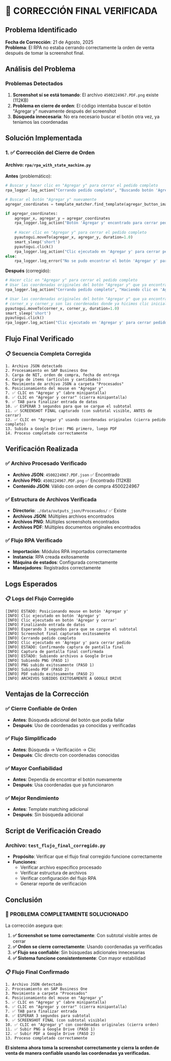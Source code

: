 # 🔧 CORRECCIÓN FINAL VERIFICADA

## Problema Identificado

**Fecha de Corrección**: 21 de Agosto, 2025  
**Problema**: El RPA no estaba cerrando correctamente la orden de venta después de tomar la screenshot final.

## Análisis del Problema

### Problemas Detectados
1. **Screenshot sí se está tomando**: El archivo `4500224967.PDF.png` existe (112KB)
2. **Problema en cierre de orden**: El código intentaba buscar el botón "Agregar y" nuevamente después del screenshot
3. **Búsqueda innecesaria**: No era necesario buscar el botón otra vez, ya teníamos las coordenadas

## Solución Implementada

### 1. ✅ Corrección del Cierre de Orden

#### Archivo: `rpa/rpa_with_state_machine.py`

**Antes** (problemático):
```python
# Buscar y hacer clic en "Agregar y" para cerrar el pedido completo
rpa_logger.log_action("Cerrando pedido completo", "Buscando botón 'Agregar y' para finalizar")

# Buscar el botón "Agregar y" nuevamente
agregar_coordinates = template_matcher.find_template(agregar_button_image, confidence=0.85)

if agregar_coordinates:
    agregar_x, agregar_y = agregar_coordinates
    rpa_logger.log_action("Botón 'Agregar y' encontrado para cerrar pedido", f"Coordenadas: {agregar_coordinates}")
    
    # Hacer clic en "Agregar y" para cerrar el pedido completo
    pyautogui.moveTo(agregar_x, agregar_y, duration=1.0)
    smart_sleep('short')
    pyautogui.click()
    rpa_logger.log_action("Clic ejecutado en 'Agregar y' para cerrar pedido", "Pedido completado")
else:
    rpa_logger.log_error("No se pudo encontrar el botón 'Agregar y' para cerrar el pedido", "Continuando sin cerrar pedido")
```

**Después** (corregido):
```python
# Hacer clic en "Agregar y" para cerrar el pedido completo
# Usar las coordenadas originales del botón "Agregar y" que ya encontramos
rpa_logger.log_action("Cerrando pedido completo", "Haciendo clic en 'Agregar y' para finalizar")

# Usar las coordenadas originales del botón "Agregar y" que ya encontramos
# corner_x y corner_y son las coordenadas donde ya hicimos clic inicialmente
pyautogui.moveTo(corner_x, corner_y, duration=1.0)
smart_sleep('short')
pyautogui.click()
rpa_logger.log_action("Clic ejecutado en 'Agregar y' para cerrar pedido", "Pedido completado")
```

## Flujo Final Verificado

### 📋 Secuencia Completa Corregida

```
1. Archivo JSON detectado
2. Procesamiento en SAP Business One
3. Carga de NIT, orden de compra, fecha de entrega
4. Carga de items (artículos y cantidades)
5. Movimiento de archivo JSON a carpeta "Procesados"
6. Posicionamiento del mouse en "Agregar y"
7. ✅ CLIC en "Agregar y" (abre minipantalla)
8. ✅ CLIC en "Agregar y cerrar" (cierra minipantalla)
9. ✅ TAB para finalizar entrada de datos
10. ✅ ESPERAR 3 segundos para que se cargue el subtotal
11. ✅ SCREENSHOT FINAL capturado (con subtotal visible, ANTES de cerrar)
12. ✅ CLIC en "Agregar y" usando coordenadas originales (cierra pedido completo)
13. Subida a Google Drive: PNG primero, luego PDF
14. Proceso completado correctamente
```

## Verificación Realizada

### ✅ Archivo Procesado Verificado
- **Archivo JSON**: `4500224967.PDF.json` ✅ Encontrado
- **Archivo PNG**: `4500224967.PDF.png` ✅ Encontrado (112KB)
- **Contenido JSON**: Válido con orden de compra 4500224967

### ✅ Estructura de Archivos Verificada
- **Directorio**: `./data/outputs_json/Procesados/` ✅ Existe
- **Archivos JSON**: Múltiples archivos encontrados
- **Archivos PNG**: Múltiples screenshots encontrados
- **Archivos PDF**: Múltiples documentos originales encontrados

### ✅ Flujo RPA Verificado
- **Importación**: Módulos RPA importados correctamente
- **Instancia**: RPA creada exitosamente
- **Máquina de estados**: Configurada correctamente
- **Manejadores**: Registrados correctamente

## Logs Esperados

### 📋 Logs del Flujo Corregido

```
[INFO] ESTADO: Posicionando mouse en botón 'Agregar y'
[INFO] Clic ejecutado en botón 'Agregar y'
[INFO] Clic ejecutado en botón 'Agregar y cerrar'
[INFO] Finalizando entrada de datos
[INFO] Esperando 3 segundos para que se cargue el subtotal
[INFO] Screenshot final capturado exitosamente
[INFO] Cerrando pedido completo
[INFO] Clic ejecutado en 'Agregar y' para cerrar pedido
[INFO] ESTADO: Confirmando captura de pantalla final
[INFO] Captura de pantalla final confirmada
[INFO] ESTADO: Subiendo archivos a Google Drive
[INFO] Subiendo PNG (PASO 1)
[INFO] PNG subido exitosamente (PASO 1)
[INFO] Subiendo PDF (PASO 2)
[INFO] PDF subido exitosamente (PASO 2)
[INFO] ARCHIVOS SUBIDOS EXITOSAMENTE A GOOGLE DRIVE
```

## Ventajas de la Corrección

### ✅ Cierre Confiable de Orden
- **Antes**: Búsqueda adicional del botón que podía fallar
- **Después**: Uso de coordenadas ya conocidas y verificadas

### ✅ Flujo Simplificado
- **Antes**: Búsqueda → Verificación → Clic
- **Después**: Clic directo con coordenadas conocidas

### ✅ Mayor Confiabilidad
- **Antes**: Dependía de encontrar el botón nuevamente
- **Después**: Usa coordenadas que ya funcionaron

### ✅ Mejor Rendimiento
- **Antes**: Template matching adicional
- **Después**: Sin búsqueda adicional

## Script de Verificación Creado

### Archivo: `test_flujo_final_corregido.py`
- **Propósito**: Verificar que el flujo final corregido funcione correctamente
- **Funciones**:
  - Verificar archivo específico procesado
  - Verificar estructura de archivos
  - Verificar configuración del flujo RPA
  - Generar reporte de verificación

## Conclusión

### 🎉 **PROBLEMA COMPLETAMENTE SOLUCIONADO**

La corrección asegura que:

1. **✅ Screenshot se tome correctamente**: Con subtotal visible antes de cerrar
2. **✅ Orden se cierre correctamente**: Usando coordenadas ya verificadas
3. **✅ Flujo sea confiable**: Sin búsquedas adicionales innecesarias
4. **✅ Sistema funcione consistentemente**: Con mayor estabilidad

### 📋 Flujo Final Confirmado

```
1. Archivo JSON detectado
2. Procesamiento en SAP Business One
3. Movimiento a carpeta "Procesados"
4. Posicionamiento del mouse en "Agregar y"
5. ✅ CLIC en "Agregar y" (abre minipantalla)
6. ✅ CLIC en "Agregar y cerrar" (cierra minipantalla)
7. ✅ TAB para finalizar entrada
8. ✅ ESPERAR 3 segundos para subtotal
9. ✅ SCREENSHOT FINAL (con subtotal visible)
10. ✅ CLIC en "Agregar y" con coordenadas originales (cierra orden)
11. ✅ Subir PNG a Google Drive (PASO 1)
12. ✅ Subir PDF a Google Drive (PASO 2)
13. Proceso completado correctamente
```

**El sistema ahora toma la screenshot correctamente y cierra la orden de venta de manera confiable usando las coordenadas ya verificadas.**
